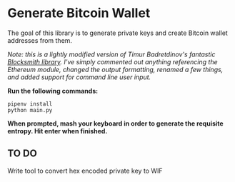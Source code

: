 # Generate Bitcoin Wallet
The goal of this library is to generate private keys and create Bitcoin wallet addresses from them.

*Note: this is a lightly modified version of Timur Badretdinov's fantastic [Blocksmith library](https://github.com/Destiner/blocksmith). I've simply commented out anything referencing the Ethereum module, changed the output formatting, renamed a few things, and added support for command line user input.*

**Run the following commands:**
```
pipenv install
python main.py
```

**When prompted, mash your keyboard in order to generate the requisite entropy. Hit enter when finished.**

## TO DO

Write tool to convert hex encoded private key to WIF